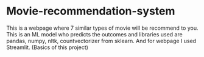 # Movie-recommendation-system
This is a webpage where 7 similar types of movie will be recommend to you.
This is an ML model who predicts the outcomes and libraries used are pandas, numpy, nltk, countvectorizer from sklearn.
And for webpage I used Streamlit. (Basics of this project)
